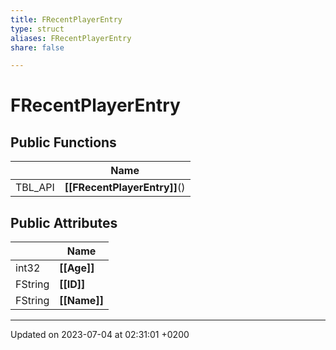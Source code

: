 ```yaml
---
title: FRecentPlayerEntry
type: struct
aliases: FRecentPlayerEntry
share: false

---
```


# FRecentPlayerEntry





## Public Functions

|                | Name           |
| -------------- | -------------- |
| TBL_API | **[[FRecentPlayerEntry]]**() |

## Public Attributes

|                | Name           |
| -------------- | -------------- |
| int32 | **[[Age]]**  |
| FString | **[[ID]]**  |
| FString | **[[Name]]**  |

-------------------------------

Updated on 2023-07-04 at 02:31:01 +0200